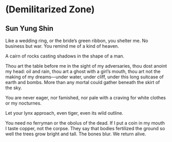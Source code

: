 # (Demilitarized Zone)
## Sun Yung Shin
Like a wedding ring, or the bride’s green ribbon, you shelter me.
No business but war. You remind me of a kind of heaven.

A cairn of rocks casting shadows in the shape of a man.

Thou art the table before me in the sight of my adversaries, thou dost
anoint my head: oil and rain, thou art a ghost with a girl’s mouth,
thou art not the making of my dreams—under water, under cliff,
under this long suitcase of earth and bombs. More than any mortal
could gather beneath the skirt of the sky.

You are never eager, nor famished, nor pale with a craving for white
clothes or my nocturnes.

Let your lynx approach, even tiger, even its wild outline.

You need no ferryman or the obolus of the dead.
If I put a coin in my mouth I taste copper, not the corpse.
They say that bodies fertilized the ground so well the trees grow
bright and tall. The bones blur. We return alive.
